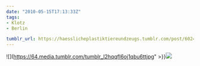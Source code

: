 ```yaml
---
date: "2010-05-15T17:13:33Z"
tags:
- Klotz
- Berlin

tumblr_url: https://haesslicheplastiktiereundzeugs.tumblr.com/post/602422389
---
```

![](https://64.media.tumblr.com/tumblr_l2hqqfI6oj1qbu6ttjpg" >}}![](https://64.media.tumblr.com/tumblr_l2hqqyyxlu1qbu6tt.jpg)

